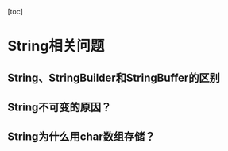 [toc]

# String相关问题

## String、StringBuilder和StringBuffer的区别



## String不可变的原因？



## String为什么用char数组存储？

